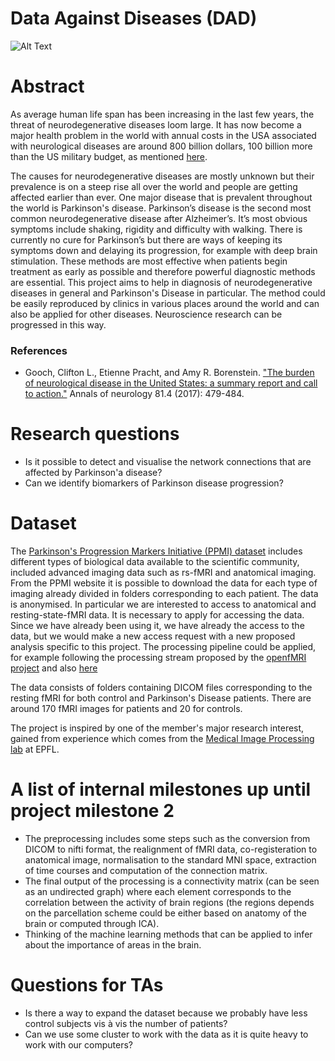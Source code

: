 # Data Against Diseases (DAD)
![Alt Text](https://github.com/sharbatc/ada2017hw/blob/master/project/mri.gif)
# Abstract

As average human life span has been increasing in the last few years, the threat of neurodegenerative diseases loom large. It has now become a major health problem in the world with annual costs in the USA associated with neurological diseases are around 800 billion dollars, 100 billion more than the US military budget, as mentioned [here](#References).

The causes for neurodegenerative diseases are mostly unknown but their prevalence is on a steep rise all over the world and people are getting affected earlier than ever. One major disease that is prevalent throughout the world is Parkinson's disease. Parkinson’s disease is the second most common neurodegenerative disease after Alzheimer’s. It’s most obvious symptoms include shaking, rigidity and difficulty with walking. There is currently no cure for Parkinson’s but there are ways of keeping its symptoms down and delaying its progression, for example with deep brain stimulation. These methods are most effective when patients begin treatment as early as possible and therefore powerful diagnostic methods are essential. This project aims to help in diagnosis of neurodegenerative diseases in general and Parkinson's Disease in particular. The method could be easily reproduced by clinics in various places around the world and can also be applied for other diseases. Neuroscience research can be progressed in this way. 

<a name="References"></a> 
### References

* Gooch, Clifton L., Etienne Pracht, and Amy R. Borenstein. ["The burden of neurological disease in the United States: a summary report and call to action."](https://www.ncbi.nlm.nih.gov/pubmed/28198092) Annals of neurology 81.4 (2017): 479-484.

# Research questions
* Is it possible to detect and visualise the network connections that are affected by Parkinson'a disease?
* Can we identify biomarkers of Parkinson disease progression?

# Dataset
The [Parkinson's Progression Markers Initiative (PPMI) dataset](http://www.ppmi-info.org/) includes different types of biological data available to the scientific community, included advanced imaging data such as rs-fMRI and anatomical imaging. From the PPMI website it is possible to download the data for each type of imaging already divided in folders corresponding to each patient. The data is anonymised. In particular we are interested to access to anatomical and resting-state-fMRI data. It is necessary to apply for accessing the data. Since we have already been using it, we have already the access to the data, but we would make a new access request with a new proposed analysis specific to this project.
The processing pipeline could be applied, for example following the processing stream proposed by the [openfMRI project](https://openfmri.org/data-processing-stream/) and also [here](https://github.com/poldrack/openfmri)

The data consists of folders containing DICOM files corresponding to the resting fMRI for both control and Parkinson's Disease patients. There are around 170 fMRI images for patients and 20 for controls.

The project is inspired by one of the member's major research interest, gained from experience which comes from the [Medical Image Processing lab](https://miplab.epfl.ch/) at EPFL.

# A list of internal milestones up until project milestone 2
* The preprocessing includes some steps such as the conversion from DICOM to nifti format, the realignment of fMRI data, co-registeration to anatomical image, normalisation to the standard MNI space, extraction of time courses and computation of the connection matrix.
* The final output of the processing is a connectivity matrix (can be seen as an undirected graph) where each element corresponds to the correlation between the activity of brain regions (the regions depends on the parcellation scheme could be either based on anatomy of the brain or computed through ICA).
* Thinking of the machine learning methods that can be applied to infer about the importance of areas in the brain.

# Questions for TAs
* Is there a way to expand the dataset because we probably have less control subjects vis à vis the number of patients?
* Can we use some cluster to work with the data as it is quite heavy to work with our computers?
